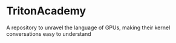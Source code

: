 # TritonAcademy
A repository to unravel the language of GPUs, making their kernel conversations easy to understand
